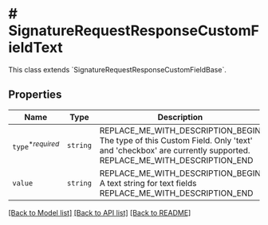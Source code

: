 # # SignatureRequestResponseCustomFieldText

This class extends &#x60;SignatureRequestResponseCustomFieldBase&#x60;.

## Properties

Name | Type | Description | Notes
------------ | ------------- | ------------- | -------------
| `type`<sup>*_required_</sup> | ```string``` | REPLACE_ME_WITH_DESCRIPTION_BEGIN The type of this Custom Field. Only &#39;text&#39; and &#39;checkbox&#39; are currently supported. REPLACE_ME_WITH_DESCRIPTION_END |  [default to 'text'] |
| `value` | ```string``` | REPLACE_ME_WITH_DESCRIPTION_BEGIN A text string for text fields REPLACE_ME_WITH_DESCRIPTION_END |  |

[[Back to Model list]](../../README.md#models) [[Back to API list]](../../README.md#endpoints) [[Back to README]](../../README.md)
